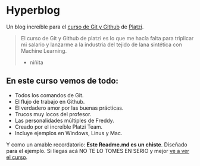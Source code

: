 # Hyperblog 
Un blog increíble para el [curso de Git y Github](https://platzi.com/cursos/git-github/) de [Platzi](https://platzi.com/home).
> El curso de Git y Github de platzi es lo que me hacía falta para triplicar mi salario y lanzarme a la industria del tejido de lana sintética con Machine Learning.
>- niñita

## En este curso vemos de todo:
* Todos los comandos de Git.
* El flujo de trabajo en Github.
* El verdadero amor por las buenas prácticas.
* Trucos muy locos del profesor.
* Las personalidades múltiples de Freddy.
* Creado por el increíble Platzi Team.
* Incluye ejemplos en Windows, Linus y Mac.

Y como un amable recordatorio: **Este Readme.md es un chiste**. Diseñado para el ejemplo. Si llegas acá NO TE LO TOMES EN SERIO y mejor [ve a ver el curso](https://platzi.com/clases/1557-git-github/19977-readmemd-es-una-excelente-practica/).
